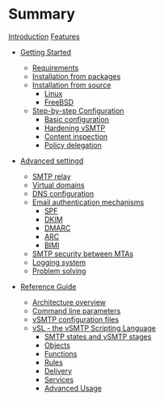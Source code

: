 # Summary

[Introduction](introduction.md)
[Features](features.md)

- [Getting Started](start/started.md)
  - [Requirements](start/requirements.md)
  - [Installation from packages]()
  - [Installation from source](start/install/source.md)
    - [Linux](start/install/source/linux.md)
    - [FreeBSD](start/install/source/freebsd.md)
  - [Step-by-step Configuration](start/configuration/configuration.md)
    - [Basic configuration](start/configuration/basic.md)
    - [Hardening vSMTP](start/configuration/hardening.md)
    - [Content inspection]()
    - [Policy delegation]()

- [Advanced settingd]()
  - [SMTP relay]()
  - [Virtual domains]()
  - [DNS configuration](advanced/dns.md)
  - [Email authentication mechanisms](advanced/eam.md)
    - [SPF](advanced/eam/spf.md)
    - [DKIM](advanced/eam/dkim.md)
    - [DMARC](advanced/eam/dmarc.md)
    - [ARC](advanced/eam/arc.md)
    - [BIMI](advanced/eam/bimi.md)
  - [SMTP security between MTAs](advanced/dane.md)
  - [Logging system]()
  - [Problem solving]()

- [Reference Guide]()
  - [Architecture overview](reference/architecture.md)
  - [Command line parameters](reference/command.md)
  - [vSMTP configuration files](reference/configfiles.md)
  - [vSL - the vSMTP Scripting Language](reference/vSL/vsl.md)
    - [SMTP states and vSMTP stages](reference/vSL/stages.md)
    - [Objects](reference/vSL/objects.md)
    - [Functions](reference/vSL/functions.md)
    - [Rules](reference/vSL/rules.md)
    - [Delivery](reference/vSL/delivery.md)
    - [Services](reference/vSL/services.md)
    - [Advanced Usage](reference/vSL/advanced.md)
